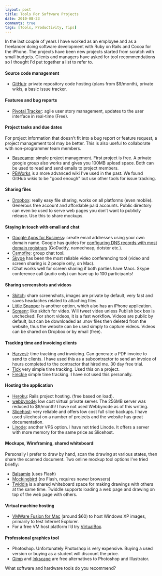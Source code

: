 ```yaml
---
layout: post
title: Tools For Software Projects
date: 2010-08-23
comments: true
tags: [Tools, Productivity, Tips]
---
```


In the last couple of years I have worked as an employee and as a freelancer doing software development with Ruby on Rails and Cocoa for the iPhone. The projects have been new projects started from scratch with small budgets. Clients and managers have asked for tool recommendations so I thought I'd put together a list to refer to.

#### Source code management

 * [GitHub](https://github.com/): private repository code hosting (plans from $9/month), private wikis, a basic issue tracker.

#### Features and bug reports

 * [Pivotal Tracker](http://www.pivotaltracker.com/): agile user story management, updates to the user interface in real-time (Free).

#### Project tasks and due dates

For project information that doesn't fit into a bug report or feature request, a project management tool may be better. This is also useful to collaborate with non-programmer team members. 

 * [Basecamp](http://basecamphq.com/): simple project management. First project is free. A private google group also works and gives you 100MB upload space. Both can be used to read and send emails to project members.
 * [PBWorks](http://pbworks.com/) is a more advanced wiki I've used in the past. We found GitHub wikis to be "good enough" but use other tools for issue tracking.

#### Sharing files

 * [Dropbox](http://www.dropbox.com/): really easy file sharing, works on all platforms (even mobile). Generous free account and affordable paid accounts. Public directory can even be used to serve web pages you don’t want to publicly release. Use this to share mockups.

#### Staying in touch with email and chat

 * [Google Apps for Business](http://www.google.com/apps/intl/en/business/index.html): create email addresses using your own domain name. Google has guides for [configuring DNS records with most domain registrars](http://www.google.com/support/a/bin/answer.py?answer=140034) (GoDaddy, namecheap, dotster etc.).
 * [Campfire](http://campfirenow.com/): group chat tool.
 * [Skype](http://www.skype.com) has been the most reliable video conferencing tool (video and screen sharing is 2 people only, on Mac).
 * iChat works well for screen sharing if both parties have Macs. Skype conference call (audio only) can have up to 100 participants!

#### Sharing screenshots and videos

 * [Skitch](http://skitch.com/): share screenshots, images are private by default, very fast and saves headaches related to attaching files.
 * [Little Snapper](http://www.realmacsoftware.com/littlesnapper/) is another option, which also has an iPhone application.
 * [Screenr](http://screenr.com/): like skitch for video. Will tweet video unless Publish box box is unchecked. For short videos, it is a fast workflow. Videos are public by default, but can be downloaded as .mov files then deleted from the website, thus the website can be used simply to capture videos. Videos can be shared on Dropbox or by email (free).

#### Tracking time and invoicing clients

 * [Harvest](http://www.getharvest.com/): time tracking and invoicing. Can generate a PDF invoice to send to clients. I have used this as a subcontractor to send an invoice of hours completed to the contractor that hired me. 30 day free trial.
 * [Tick](http://tickspot.com/) very simple time tracking. Used this on a project.
 * [Freckle](http://letsfreckle.com/) simple time tracking. I have not used this personally.

#### Hosting the application

 * [Heroku](http://heroku.com/): Rails project hosting. (free based on load).
 * [webbynode](http://www.webbynode.com/): low cost virtual private server. The 256MB server was reduced to $9/month! I have not used Webbynode as of this writing.
 * [Slicehost](http://www.slicehost.com/): very reliable and offers low cost full slice backups. I have used slicehost on a number of projects and the website has great documentation.
 * [Linode](http://www.linode.com/): another VPS option. I have not tried Linode. It offers a server with more memory for the same price as Slicehost.

#### Mockups, Wireframing, shared whiteboard

Personally I prefer to draw by hand, scan the drawing at various states, then share the scanned document. Two online mockup tool options I've tried briefly:

 * [Balsamiq](http://www.balsamiq.com/) (uses Flash)
 * [Mockingbird](http://gomockingbird.com/) (no Flash, requires newer browsers)
 * [Twiddla](http://www.twiddla.com/) is a shared whiteboard space for making drawings with others at the same time. Twiddle supports loading a web page and drawing on top of the web page with others.

#### Virtual machine hosting

 * [VMWare Fusion for Mac](http://www.vmware.com/products/fusion/) (around $60) to host Windows XP images, primarily to test Internet Explorer.
 * For a free VM host platform I’d try [VirtualBox](http://www.virtualbox.org/).

#### Professional graphics tool

 * Photoshop. Unfortunately Photoshop is very expensive. Buying a used version or buying as a student will discount the price.
 * [Gimp](http://www.gimp.org/) and [Inkscape](http://www.inkscape.org/) are free alternatives to Photoshop and Illustrator.

What software and hardware tools do you recommend?

